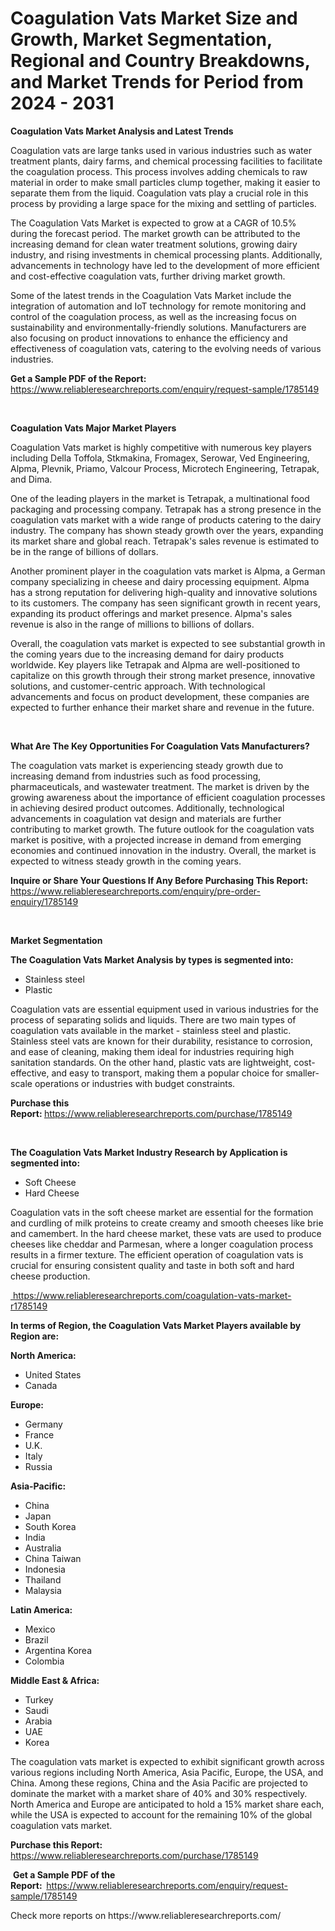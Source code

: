 <p><h1>Coagulation Vats Market Size and Growth, Market Segmentation, Regional and Country Breakdowns, and Market Trends for Period from 2024 -  2031</h1></p><p><strong>Coagulation Vats Market Analysis and Latest Trends</strong></p>
<p><p>Coagulation vats are large tanks used in various industries such as water treatment plants, dairy farms, and chemical processing facilities to facilitate the coagulation process. This process involves adding chemicals to raw material in order to make small particles clump together, making it easier to separate them from the liquid. Coagulation vats play a crucial role in this process by providing a large space for the mixing and settling of particles.</p><p>The Coagulation Vats Market is expected to grow at a CAGR of 10.5% during the forecast period. The market growth can be attributed to the increasing demand for clean water treatment solutions, growing dairy industry, and rising investments in chemical processing plants. Additionally, advancements in technology have led to the development of more efficient and cost-effective coagulation vats, further driving market growth.</p><p>Some of the latest trends in the Coagulation Vats Market include the integration of automation and IoT technology for remote monitoring and control of the coagulation process, as well as the increasing focus on sustainability and environmentally-friendly solutions. Manufacturers are also focusing on product innovations to enhance the efficiency and effectiveness of coagulation vats, catering to the evolving needs of various industries.</p></p>
<p><strong>Get a Sample PDF of the Report:&nbsp;</strong> <a href="https://www.reliableresearchreports.com/enquiry/request-sample/1785149">https://www.reliableresearchreports.com/enquiry/request-sample/1785149</a></p>
<p>&nbsp;</p>
<p><strong>Coagulation Vats Major Market Players</strong></p>
<p><p>Coagulation Vats market is highly competitive with numerous key players including Della Toffola, Stkmakina, Fromagex, Serowar, Ved Engineering, Alpma, Plevnik, Priamo, Valcour Process, Microtech Engineering, Tetrapak, and Dima. </p><p>One of the leading players in the market is Tetrapak, a multinational food packaging and processing company. Tetrapak has a strong presence in the coagulation vats market with a wide range of products catering to the dairy industry. The company has shown steady growth over the years, expanding its market share and global reach. Tetrapak's sales revenue is estimated to be in the range of billions of dollars.</p><p>Another prominent player in the coagulation vats market is Alpma, a German company specializing in cheese and dairy processing equipment. Alpma has a strong reputation for delivering high-quality and innovative solutions to its customers. The company has seen significant growth in recent years, expanding its product offerings and market presence. Alpma's sales revenue is also in the range of millions to billions of dollars.</p><p>Overall, the coagulation vats market is expected to see substantial growth in the coming years due to the increasing demand for dairy products worldwide. Key players like Tetrapak and Alpma are well-positioned to capitalize on this growth through their strong market presence, innovative solutions, and customer-centric approach. With technological advancements and focus on product development, these companies are expected to further enhance their market share and revenue in the future.</p></p>
<p>&nbsp;</p>
<p><strong>What Are The Key Opportunities For Coagulation Vats Manufacturers?</strong></p>
<p><p>The coagulation vats market is experiencing steady growth due to increasing demand from industries such as food processing, pharmaceuticals, and wastewater treatment. The market is driven by the growing awareness about the importance of efficient coagulation processes in achieving desired product outcomes. Additionally, technological advancements in coagulation vat design and materials are further contributing to market growth. The future outlook for the coagulation vats market is positive, with a projected increase in demand from emerging economies and continued innovation in the industry. Overall, the market is expected to witness steady growth in the coming years.</p></p>
<p><strong>Inquire or Share Your Questions If Any Before Purchasing This Report:</strong> <a href="https://www.reliableresearchreports.com/enquiry/pre-order-enquiry/1785149">https://www.reliableresearchreports.com/enquiry/pre-order-enquiry/1785149</a></p>
<p>&nbsp;</p>
<p><strong>Market Segmentation</strong></p>
<p><strong>The Coagulation Vats Market Analysis by types is segmented into:</strong></p>
<p><ul><li>Stainless steel</li><li>Plastic</li></ul></p>
<p><p>Coagulation vats are essential equipment used in various industries for the process of separating solids and liquids. There are two main types of coagulation vats available in the market - stainless steel and plastic. Stainless steel vats are known for their durability, resistance to corrosion, and ease of cleaning, making them ideal for industries requiring high sanitation standards. On the other hand, plastic vats are lightweight, cost-effective, and easy to transport, making them a popular choice for smaller-scale operations or industries with budget constraints.</p></p>
<p><strong>Purchase this Report:&nbsp;</strong><a href="https://www.reliableresearchreports.com/purchase/1785149">https://www.reliableresearchreports.com/purchase/1785149</a></p>
<p>&nbsp;</p>
<p><strong>The Coagulation Vats Market Industry Research by Application is segmented into:</strong></p>
<p><ul><li>Soft Cheese</li><li>Hard Cheese</li></ul></p>
<p><p>Coagulation vats in the soft cheese market are essential for the formation and curdling of milk proteins to create creamy and smooth cheeses like brie and camembert. In the hard cheese market, these vats are used to produce cheeses like cheddar and Parmesan, where a longer coagulation process results in a firmer texture. The efficient operation of coagulation vats is crucial for ensuring consistent quality and taste in both soft and hard cheese production.</p></p>
<p><a href="https://www.reliableresearchreports.com/coagulation-vats-market-r1785149">&nbsp;https://www.reliableresearchreports.com/coagulation-vats-market-r1785149</a></p>
<p><strong>In terms of Region, the Coagulation Vats Market Players available by Region are:</strong></p>
<p>
    <p> <strong> North America: </strong>
        <ul>
            <li>United States</li>
            <li>Canada</li>
        </ul>
        </p> 
    <p> <strong> Europe: </strong>
        <ul>
            <li>Germany</li>
            <li>France</li>
            <li>U.K.</li>
            <li>Italy</li>
            <li>Russia</li>
        </ul>
        </p> 
    <p> <strong> Asia-Pacific: </strong>
        <ul>
            <li>China</li>
            <li>Japan</li>
            <li>South Korea</li>
            <li>India</li>
            <li>Australia</li>
            <li>China Taiwan</li>
            <li>Indonesia</li>
            <li>Thailand</li>
            <li>Malaysia</li>
        </ul>
        </p> 
    <p> <strong> Latin America: </strong>
        <ul>
            <li>Mexico</li>
            <li>Brazil</li>
            <li>Argentina Korea</li>
            <li>Colombia</li>
        </ul>
        </p> 
    <p> <strong> Middle East & Africa: </strong>
        <ul>
            <li>Turkey</li>
            <li>Saudi</li>
            <li>Arabia</li>
            <li>UAE</li>
            <li>Korea</li>
        </ul>
    </p>
    </p>
<p><p>The coagulation vats market is expected to exhibit significant growth across various regions including North America, Asia Pacific, Europe, the USA, and China. Among these regions, China and the Asia Pacific are projected to dominate the market with a market share of 40% and 30% respectively. North America and Europe are anticipated to hold a 15% market share each, while the USA is expected to account for the remaining 10% of the global coagulation vats market.</p></p>
<p><strong>Purchase this Report: </strong><a href="https://www.reliableresearchreports.com/purchase/1785149">https://www.reliableresearchreports.com/purchase/1785149</a></p>
<p>&nbsp;<strong>Get a Sample PDF of the Report:&nbsp;&nbsp;</strong><a href="https://www.reliableresearchreports.com/enquiry/request-sample/1785149">https://www.reliableresearchreports.com/enquiry/request-sample/1785149</a></p>
<p><strong></strong></p>
<p>Check more reports on https://www.reliableresearchreports.com/</p>